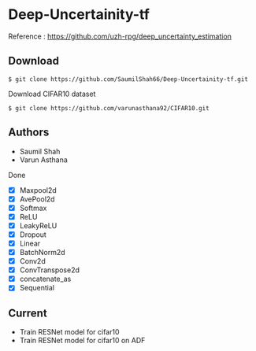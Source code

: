 # Deep-Uncertainity-tf

Reference : https://github.com/uzh-rpg/deep_uncertainty_estimation

## Download
```
$ git clone https://github.com/SaumilShah66/Deep-Uncertainity-tf.git
```
Download CIFAR10 dataset
```
$ git clone https://github.com/varunasthana92/CIFAR10.git
```
## Authors
- Saumil Shah
- Varun Asthana

Done 
- [x] Maxpool2d
- [x] AvePool2d
- [x] Softmax
- [x] ReLU
- [x] LeakyReLU
- [x] Dropout
- [x] Linear
- [x] BatchNorm2d
- [x] Conv2d
- [x] ConvTranspose2d
- [x] concatenate_as
- [x] Sequential

## Current

- Train RESNet model for cifar10
- Train RESNet model for cifar10 on ADF
